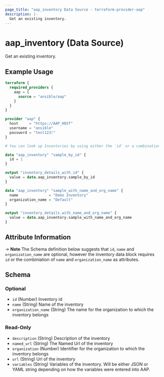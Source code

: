 ```yaml
---
page_title: "aap_inventory Data Source - terraform-provider-aap"
description: |-
  Get an existing inventory.
---
```


# aap_inventory (Data Source)

Get an existing inventory.


## Example Usage

```terraform
terraform {
  required_providers {
    aap = {
      source = "ansible/aap"
    }
  }
}

provider "aap" {
  host     = "https://AAP_HOST"
  username = "ansible"
  password = "test123!"
}

# You can look up Inventories by using either the `id` or a combination of `name` and `organization_name`.

data "aap_inventory" "sample_by_id" {
  id = 1
}

output "inventory_details_with_id" {
  value = data.aap_inventory.sample_by_id
}

data "aap_inventory" "sample_with_name_and_org_name" {
  name              = "Demo Inventory"
  organization_name = "Default"
}

output "inventory_details_with_name_and_org_name" {
  value = data.aap_inventory.sample_with_name_and_org_name
}
```


## Attribute Information

-> **Note** The Schema definition below suggests that `id`, `name` and `organization_name` are optional, however the inventory data block requires `id` or the combiniation of `name` and `organization_name` as attributes.

<!-- schema generated by tfplugindocs -->
## Schema

### Optional

- `id` (Number) Inventory id
- `name` (String) Name of the inventory
- `organization_name` (String) The name for the organization to which the inventory belongs

### Read-Only

- `description` (String) Description of the inventory
- `named_url` (String) The Named Url of the inventory
- `organization` (Number) Identifier for the organization to which the inventory belongs
- `url` (String) Url of the inventory
- `variables` (String) Variables of the inventory. Will be either JSON or YAML string depending on how the variables were entered into AAP.
